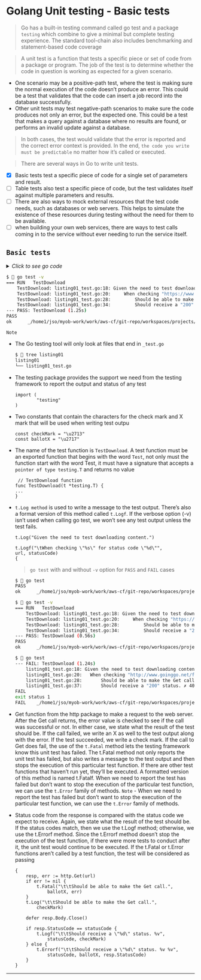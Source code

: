 # Golang Unit testing - Basic tests

> Go has a built-in testing command called go test and a package `testing` which combine to give a minimal but complete testing experience. The standard tool-chain also includes benchmarking and statement-based code coverage

> A unit test is a function that tests a specific piece or set of code from a package or program. The job of the test is to determine whether the code in question is working as expected for a given scenario.
* One scenario may be a positive-path test, where the test is making sure the normal execution of the code doesn’t produce an error. This could be a test that validates that the code can insert a job record into the database
successfully. 
* Other unit tests may test negative-path scenarios to make sure the code produces not only an error, but the expected one. This could be a test that makes a query against a database where no results are found, or performs an invalid update against a database.
> In both cases, the test would validate that the error is reported and the correct error context is provided. In the end, `the code you write must be predictable` no matter how it’s called or executed. 

>  There are several ways in Go to write unit tests.
- [x] Basic tests test a specific piece of code for a single set of parameters and result.
- [ ] Table tests also test a specific piece of code, but the test validates itself against multiple parameters and results.
- [ ] There are also ways to mock external resources that the test code needs, such as databases or web servers. This helps to simulate the existence of these resources during testing without the need for them to be available.
- [ ] when building your own web services, there are ways to test calls coming in to the service without ever needing to run the service itself.

## `Basic tests`

<details><summary><i>Click to see go code</i></summary><br>

```golang
// Sample test to show how to write a basic unit test.
package listing01

import (
	"net/http"
	"testing"
)

const checkMark = "\u2713"
const ballotX = "\u2717"

// TestDownload validates the http Get function can download content.
func TestDownload(t *testing.T) {
	url := "https://www.manning.com/"
	statusCode := 200

	t.Log("Given the need to test downloading content.")
	{
		t.Logf("\tWhen checking \"%s\" for status code \"%d\"",
			url, statusCode)
		{
			resp, err := http.Get(url)
			if err != nil {
				t.Fatal("\t\tShould be able to make the Get call.",
					ballotX, err)
			}
			t.Log("\t\tShould be able to make the Get call.",
				checkMark)

			defer resp.Body.Close()

			if resp.StatusCode == statusCode {
				t.Logf("\t\tShould receive a \"%d\" status. %v",
					statusCode, checkMark)
			} else {
				t.Errorf("\t\tShould receive a \"%d\" status. %v %v",
					statusCode, ballotX, resp.StatusCode)
			}
		}
	}
}
```

</details>

```bash
$  go test -v
=== RUN   TestDownload
    TestDownload: listing01_test.go:18: Given the need to test downloading content.
    TestDownload: listing01_test.go:20: 	When checking "https://www.manning.com/" for status code "200"
    TestDownload: listing01_test.go:28: 		Should be able to make the Get call. ✓
    TestDownload: listing01_test.go:34: 		Should receive a "200" status. ✓
--- PASS: TestDownload (1.25s)
PASS
ok  	_/home1/jso/myob-work/work/aws-cf/git-repo/workspaces/projects/projects-github/go-in-action-code/chapter9/listing01	1.248s
```

`Note`

* The Go testing tool will only look at files that end in `_test.go`

	```bash
	$  tree listing01
	listing01
	└── listing01_test.go
	```

* The testing package provides the support we need from the testing framework to report the output and status of any test

	```golang
	import (
	        "testing"
	)
	```

* Two constants that contain the characters for the check mark and X mark that will be used when writing test outpu

	```golang
	const checkMark = "\u2713"
	const ballotX = "\u2717"
	```

* The name of the test function is `TestDownload`. A test function must be an exported function that begins with the word `Test`, not only must the function start with the word Test, it must have a signature that accepts a `pointer of type testing.T` and returns no value

	```golang
	 // TestDownload function
	func TestDownload(t *testing.T) {
	...
	}
	```

* `t.Log method` is used to write a message to the test output. There’s also a format version of this method called `t.Logf`. If the verbose option (-v) isn’t used when calling go test, we won’t see any test output unless the test fails. 


	```golang
	t.Log("Given the need to test downloading content.")

	t.Logf("\tWhen checking \"%s\" for status code \"%d\"",
	url, statusCode)
	{
	```

	> `go test` with and without `-v` option for `PASS` and `FAIL` cases

	```bash
	$  go test
	PASS
	ok  	_/home1/jso/myob-work/work/aws-cf/git-repo/workspaces/projects/projects-github/go-in-action-code/chapter9/listing01	1.245s

	$  go test -v
	=== RUN   TestDownload
	    TestDownload: listing01_test.go:18: Given the need to test downloading content.
	    TestDownload: listing01_test.go:20: 	When checking "https://www.manning.com/" for status code "200"
	    TestDownload: listing01_test.go:28: 		Should be able to make the Get call. ✓
	    TestDownload: listing01_test.go:34: 		Should receive a "200" status. ✓
	--- PASS: TestDownload (0.56s)
	PASS
	ok  	_/home1/jso/myob-work/work/aws-cf/git-repo/workspaces/projects/projects-github/go-in-action-code/chapter9/listing01	0.564s

	$  go test
	--- FAIL: TestDownload (1.24s)
	    listing01_test.go:18: Given the need to test downloading content.
	    listing01_test.go:20: 	When checking "http://www.goinggo.net/feeds/posts/default?alt=rss" for status code "200"
	    listing01_test.go:28: 		Should be able to make the Get call. ✓
	    listing01_test.go:37: 		Should receive a "200" status. ✗ 404
	FAIL
	exit status 1
	FAIL	_/home1/jso/myob-work/work/aws-cf/git-repo/workspaces/projects/projects-github/go-in-action-code/chapter9/listing01	1.246s
	```

* Get function from the http package to make a request to the web server. After the Get call returns, the error value is checked to see if the call was successful or not. In either case, we state what the result of the test should be. If the call failed, we write an X as well to the test output along with the error. If the test succeeded, we write a check mark.  If the call to Get does fail, the use of the `t.Fatal` method lets the testing framework know this unit test has failed. The t.Fatal method not only reports the unit test has failed, but also writes a message to the test output and then stops the execution of this particular test function. If there are other test functions that haven’t run yet, they’ll be executed. A formatted version of this method is named t.Fatalf. When we need to report the test has failed but don’t want to stop the execution of the particular test function, we can use the `t.Error` family of methods.
`Note` -  When we need to report the test has failed but don’t want to stop the execution of the particular test function, we can use the `t.Error` family of methods.

* Status code from the response is compared with the status code we expect to receive. Again, we state what the result of the test should be. If the status codes match, then we use the t.Logf method; otherwise, we use the t.Errorf method. Since the t.Errorf method doesn’t stop the execution of the test function, if there were more tests to conduct after it, the unit test would continue to be executed. If the t.Fatal or t.Error functions aren’t called by a test function, the test will be considered as passing 

	```golang
	{
		resp, err := http.Get(url)
		if err != nil {
			t.Fatal("\t\tShould be able to make the Get call.",
				ballotX, err)
		}
		t.Log("\t\tShould be able to make the Get call.",
			checkMark)

		defer resp.Body.Close()

		if resp.StatusCode == statusCode {
			t.Logf("\t\tShould receive a \"%d\" status. %v",
				statusCode, checkMark)
		} else {
			t.Errorf("\t\tShould receive a \"%d\" status. %v %v",
				statusCode, ballotX, resp.StatusCode)
		}
	}
	```



---

[Golang basics - writing unit tests]: https://blog.alexellis.io/golang-writing-unit-tests/

[Golang basics - fetch JSON from an API]: https://blog.alexellis.io/golang-json-api-client/

[5 keys to create a killer CLI in Go]: https://blog.alexellis.io/5-keys-to-a-killer-go-cli/
